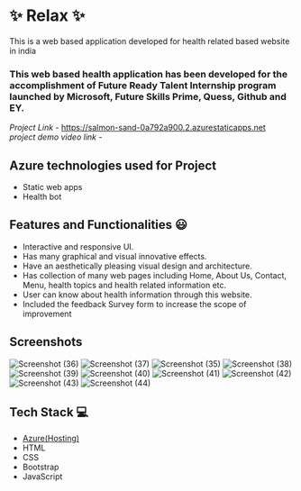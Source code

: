 # ✨  Relax ✨

This is a web based application developed for health related based website in india

### This web based health application has been developed for the accomplishment of Future Ready Talent Internship program launched by Microsoft, Future Skills Prime, Quess, Github and EY.


*Project Link* - https://salmon-sand-0a792a900.2.azurestaticapps.net 
*project demo video link* - 

## Azure technologies used for Project

- Static web apps
- Health bot

## Features and Functionalities 😃

- Interactive and responsive UI.
- Has many graphical and visual innovative effects.
- Have an aesthetically pleasing visual design and architecture.
- Has collection of many web pages including Home, About Us, Contact, Menu, health topics and health related information etc.
- User can know about health information through this website.
- Included the feedback Survey form to increase the scope of improvement 

## Screenshots




   
![Screenshot (36)](https://user-images.githubusercontent.com/116417315/210055214-342b7343-babf-4778-b8ed-7da7e5347bc4.png)
![Screenshot (37)](https://user-images.githubusercontent.com/116417315/210055219-46f01485-d6e9-4cea-9e44-7690e4ab20d8.png)
![Screenshot (35)](https://user-images.githubusercontent.com/116417315/210055222-47675d3d-9121-4a49-b03a-4a84a88d22d9.png)
![Screenshot (38)](https://user-images.githubusercontent.com/116417315/210055245-e9cb649f-b5bb-41c3-9076-4d5e239bb3c7.png)
![Screenshot (39)](https://user-images.githubusercontent.com/116417315/210055250-17ac468a-f5d9-421a-a489-f5214c81e2ba.png)
![Screenshot (40)](https://user-images.githubusercontent.com/116417315/210055253-897be594-c8c4-4165-af62-bf1d28ec2c71.png)
![Screenshot (41)](https://user-images.githubusercontent.com/116417315/210055254-8b123e28-c583-494d-b17e-8e0f16f8fd85.png)
![Screenshot (42)](https://user-images.githubusercontent.com/116417315/210055256-ac00c6da-c506-4a67-a715-da9f3ea6e3ec.png)
![Screenshot (43)](https://user-images.githubusercontent.com/116417315/210055261-0918ea50-71ba-43ad-9d03-03c3b05aebe6.png)
![Screenshot (44)](https://user-images.githubusercontent.com/116417315/210055264-c634a81e-ce6f-4da8-8c35-669a2d6d9af4.png)


## Tech Stack 💻

- [Azure(Hosting)](https://azure.microsoft.com/en-in/features/azure-portal/)
- HTML
- CSS
- Bootstrap
- JavaScript
